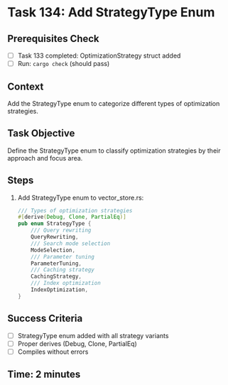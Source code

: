 # Task 134: Add StrategyType Enum

## Prerequisites Check
- [ ] Task 133 completed: OptimizationStrategy struct added
- [ ] Run: `cargo check` (should pass)

## Context
Add the StrategyType enum to categorize different types of optimization strategies.

## Task Objective
Define the StrategyType enum to classify optimization strategies by their approach and focus area.

## Steps
1. Add StrategyType enum to vector_store.rs:
   ```rust
   /// Types of optimization strategies
   #[derive(Debug, Clone, PartialEq)]
   pub enum StrategyType {
       /// Query rewriting
       QueryRewriting,
       /// Search mode selection
       ModeSelection,
       /// Parameter tuning
       ParameterTuning,
       /// Caching strategy
       CachingStrategy,
       /// Index optimization
       IndexOptimization,
   }
   ```

## Success Criteria
- [ ] StrategyType enum added with all strategy variants
- [ ] Proper derives (Debug, Clone, PartialEq)
- [ ] Compiles without errors

## Time: 2 minutes